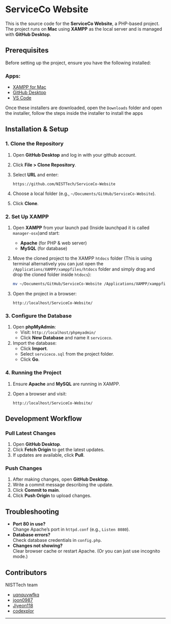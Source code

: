# ServiceCo Website

This is the source code for the **ServiceCo Website**, a PHP-based project.  
The project runs on **Mac** using **XAMPP** as the local server and is managed with **GitHub Desktop**.

## Prerequisites

Before setting up the project, ensure you have the following installed:
### Apps:
- [XAMPP for Mac](https://sourceforge.net/projects/xampp/files/XAMPP%20Mac%20OS%20X/8.2.4/xampp-osx-8.2.4-0-installer.dmg/download)
- [GitHub Desktop](https://desktop.github.com/download/)
- [VS Code](https://code.visualstudio.com/download)

Once these installers are downloaded, open the `Downloads` folder and open the installer, follow the steps inside the installer to install the apps

## Installation & Setup

### 1. Clone the Repository

1. Open **GitHub Desktop** and log in with your github account.
2. Click **File > Clone Repository**.
3. Select **URL** and enter:

   ```
   https://github.com/NISTTech/ServiceCo-Website
   ```

4. Choose a local folder (e.g., `~/Documents/GitHub/ServiceCo-Website`).
5. Click **Clone**.

### 2. Set Up XAMPP

1. Open **XAMPP** from your launch pad (Inside launchpad it is called `manager-osx`)and start:
   - **Apache** (for PHP & web server)
   - **MySQL** (for database)
2. Move the cloned project to the XAMPP `htdocs` folder (This is using terminal alternatively you can just open the `/Applications/XAMPP/xamppfiles/htdocs` folder and simply drag and drop the cloned folder inside `htdocs`):

   ```sh
   mv ~/Documents/GitHub/ServiceCo-Website /Applications/XAMPP/xamppfiles/htdocs
   ```

3. Open the project in a browser:

   ```
   http://localhost/ServiceCo-Website/
   ```

### 3. Configure the Database

1. Open **phpMyAdmin**:  
   - Visit: `http://localhost/phpmyadmin/`
   - Click **New Database** and name it `serviceco`.
2. Import the database:
   - Click **Import**.
   - Select `serviceco.sql` from the project folder.
   - Click **Go**.

### 4. Running the Project

1. Ensure **Apache** and **MySQL** are running in XAMPP.
2. Open a browser and visit:

   ```
   http://localhost/ServiceCo-Website/
   ```

## Development Workflow

### Pull Latest Changes

1. Open **GitHub Desktop**.
2. Click **Fetch Origin** to get the latest updates.
3. If updates are available, click **Pull**.

### Push Changes

1. After making changes, open **GitHub Desktop**.
2. Write a commit message describing the update.
3. Click **Commit to main**.
4. Click **Push Origin** to upload changes.

## Troubleshooting

- **Port 80 in use?**  
  Change Apache’s port in `httpd.conf` (e.g., `Listen 8080`).
- **Database errors?**  
  Check database credentials in `config.php`.
- **Changes not showing?**  
  Clear browser cache or restart Apache. (Or you can just use incognito mode.)

## Contributors

NISTTech team

- [uqnquvwfkq](#)
- [joon0987](#)
- [Jiyeon118](#)
- [codexplor](#)

---
